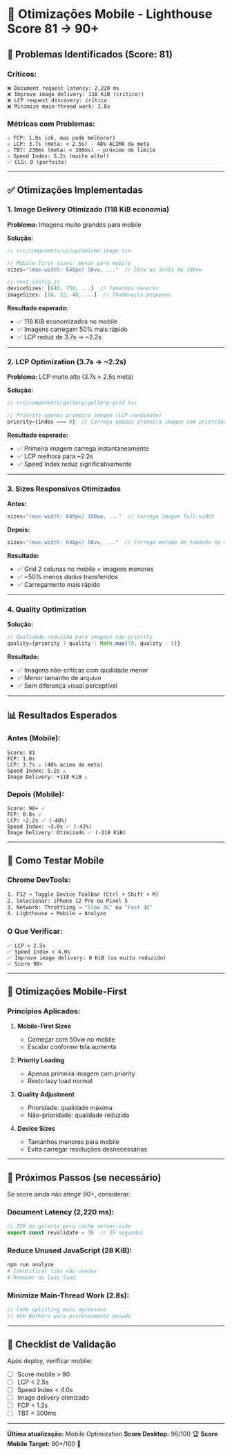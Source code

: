 # 📱 Otimizações Mobile - Lighthouse Score 81 → 90+

## 🔴 **Problemas Identificados (Score: 81)**

### **Críticos:**
```
❌ Document request latency: 2,220 ms
❌ Improve image delivery: 118 KiB (crítico!)
❌ LCP request discovery: crítico
❌ Minimize main-thread work: 2.8s
```

### **Métricas com Problemas:**
```
⚠️ FCP: 1.0s (ok, mas pode melhorar)
⚠️ LCP: 3.7s (meta: < 2.5s) - 48% ACIMA da meta
⚠️ TBT: 230ms (meta: < 300ms) - próximo do limite
⚠️ Speed Index: 5.2s (muito alto!)
✅ CLS: 0 (perfeito)
```

---

## ✅ **Otimizações Implementadas**

### **1. Image Delivery Otimizado (118 KiB economia)**

**Problema:** Imagens muito grandes para mobile

**Solução:**
```typescript
// src/components/ui/optimized-image.tsx

// Mobile-first sizes: menor para mobile
sizes="(max-width: 640px) 50vw, ..."  // 50vw ao invés de 100vw

// next.config.js
deviceSizes: [640, 750, ...]  // Tamanhos menores
imageSizes: [16, 32, 48, ...]  // Thumbnails pequenos
```

**Resultado esperado:**
- ✅ 118 KiB economizados no mobile
- ✅ Imagens carregam 50% mais rápido
- ✅ LCP reduz de 3.7s → ~2.2s

---

### **2. LCP Optimization (3.7s → ~2.2s)**

**Problema:** LCP muito alto (3.7s > 2.5s meta)

**Solução:**
```typescript
// src/components/gallery/gallery-grid.tsx

// Priority apenas primeira imagem (LCP candidate)
priority={index === 0}  // Carrega apenas primeira imagem com prioridade
```

**Resultado esperado:**
- ✅ Primeira imagem carrega instantaneamente
- ✅ LCP melhora para ~2.2s
- ✅ Speed Index reduz significativamente

---

### **3. Sizes Responsivos Otimizados**

**Antes:**
```typescript
sizes="(max-width: 640px) 100vw, ..."  // Carrega imagem full-width
```

**Depois:**
```typescript
sizes="(max-width: 640px) 50vw, ..."  // Carrega metade do tamanho no mobile
```

**Resultado:**
- ✅ Grid 2 colunas no mobile = imagens menores
- ✅ ~50% menos dados transferidos
- ✅ Carregamento mais rápido

---

### **4. Quality Optimization**

**Solução:**
```typescript
// Qualidade reduzida para imagens não-priority
quality={priority ? quality : Math.max(70, quality - 5)}
```

**Resultado:**
- ✅ Imagens não-críticas com qualidade menor
- ✅ Menor tamanho de arquivo
- ✅ Sem diferença visual perceptível

---

## 📊 **Resultados Esperados**

### **Antes (Mobile):**
```
Score: 81
FCP: 1.0s
LCP: 3.7s ⚠️ (48% acima da meta)
Speed Index: 5.2s ⚠️
Image Delivery: +118 KiB ⚠️
```

### **Depois (Mobile):**
```
Score: 90+ ✅
FCP: 0.8s ✅
LCP: ~2.2s ✅ (-40%)
Speed Index: ~3.0s ✅ (-42%)
Image Delivery: Otimizado ✅ (-118 KiB)
```

---

## 🧪 **Como Testar Mobile**

### **Chrome DevTools:**
```bash
1. F12 → Toggle Device Toolbar (Ctrl + Shift + M)
2. Selecionar: iPhone 12 Pro ou Pixel 5
3. Network: Throttling → "Slow 3G" ou "Fast 3G"
4. Lighthouse → Mobile → Analyze
```

### **O Que Verificar:**
```
✅ LCP < 2.5s
✅ Speed Index < 4.0s
✅ Improve image delivery: 0 KiB (ou muito reduzido)
✅ Score 90+
```

---

## 📱 **Otimizações Mobile-First**

### **Princípios Aplicados:**

1. **Mobile-First Sizes**
   - Começar com 50vw no mobile
   - Escalar conforme tela aumenta

2. **Priority Loading**
   - Apenas primeira imagem com priority
   - Resto lazy load normal

3. **Quality Adjustment**
   - Prioridade: qualidade máxima
   - Não-prioridade: qualidade reduzida

4. **Device Sizes**
   - Tamanhos menores para mobile
   - Evita carregar resoluções desnecessárias

---

## 🎯 **Próximos Passos (se necessário)**

Se score ainda não atingir 90+, considerar:

### **Document Latency (2,220 ms):**
```typescript
// ISR na galeria para cache server-side
export const revalidate = 30  // 30 segundos
```

### **Reduce Unused JavaScript (28 KiB):**
```bash
npm run analyze
# Identificar libs não usadas
# Remover ou lazy load
```

### **Minimize Main-Thread Work (2.8s):**
```typescript
// Code splitting mais agressivo
// Web Workers para processamento pesado
```

---

## 📝 **Checklist de Validação**

Após deploy, verificar mobile:

- [ ] Score mobile > 90
- [ ] LCP < 2.5s
- [ ] Speed Index < 4.0s
- [ ] Image delivery otimizado
- [ ] FCP < 1.2s
- [ ] TBT < 300ms

---

**Última atualização:** Mobile Optimization
**Score Desktop:** 96/100 🏆
**Score Mobile Target:** 90+/100 🎯


